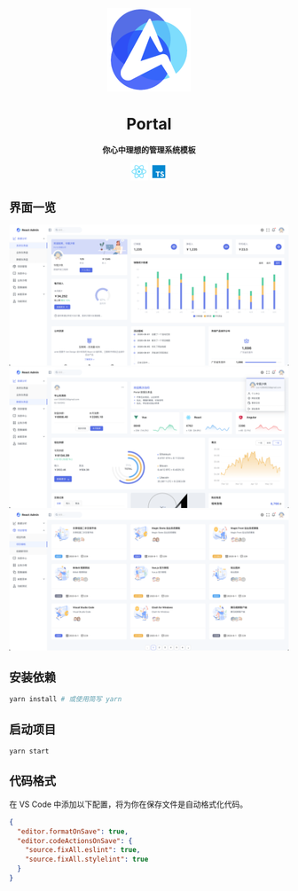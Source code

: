 <div align="center">

<img width="150" src="./img/logo.png">

# Portal

**你心中理想的管理系统模板**

<img width="32" src="./img/badge-react.png">
<img width="32" src="./img/badge-ts.png">

</div>

## 界面一览

![](./img/screenshot-1.png)
![](./img/screenshot-2.png)
![](./img/screenshot-3.png)

## 安装依赖

```bash
yarn install # 或使用简写 yarn
```

## 启动项目

```bash
yarn start
```

## 代码格式

在 VS Code 中添加以下配置，将为你在保存文件是自动格式化代码。

```json
{
  "editor.formatOnSave": true,
  "editor.codeActionsOnSave": {
    "source.fixAll.eslint": true,
    "source.fixAll.stylelint": true
  }
}
```
